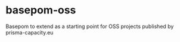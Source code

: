 # basepom-oss
Basepom to extend as a starting point for OSS projects published by prisma-capacity.eu
